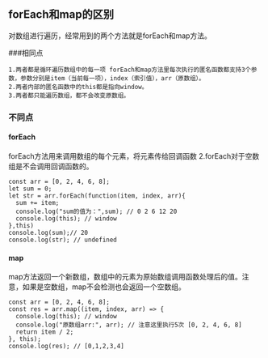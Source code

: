 ## forEach和map的区别
对数组进行遍历，经常用到的两个方法就是forEach和map方法。

###相同点
```
1.两者都是循环遍历数组中的每一项 forEach和map方法里每次执行的匿名函数都支持3个参数，参数分别是item（当前每一项），index（索引值），arr（原数组）。
2.两者内部的匿名函数中的this都是指向window。
3.两者都只能遍历数组，都不会改变原数组。
```

### 不同点

#### forEach
forEach方法用来调用数组的每个元素，将元素传给回调函数 2.forEach对于空数组是不会调用回调函数的。
```
const arr = [0, 2, 4, 6, 8];
let sum = 0;
let str = arr.forEach(function(item, index, arr){
  sum += item;
  console.log("sum的值为：",sum); // 0 2 6 12 20
  console.log(this); // window
},this)
console.log(sum);// 20
console.log(str); // undefined
```

#### map
map方法返回一个新数组，数组中的元素为原始数组调用函数处理后的值。注意，如果是空数组，map不会检测也会返回一个空数组。
```
const arr = [0, 2, 4, 6, 8];
const res = arr.map((item, index, arr) => {
  console.log(this); // window
  console.log("原数组arr:", arr); // 注意这里执行5次 [0, 2, 4, 6, 8]
  return item / 2;
}, this);
console.log(res); // [0,1,2,3,4]
```
